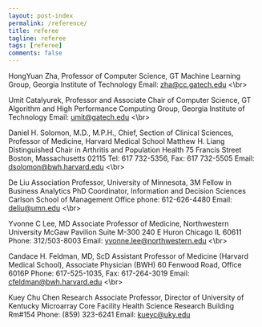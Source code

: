 ```yaml
---
layout: post-index
permalink: /reference/
title: referee
tagline: referee
tags: [referee]
comments: false
---
```



HongYuan Zha,
Professor of Computer Science, GT Machine Learning Group, Georgia Institute of Technology
Email: zha@cc.gatech.edu
<\br>

Umit Catalyurek,
Professor and Associate Chair of Computer Science, GT Algorithm and High Performance Computing Group, Georgia
Institute of Technology
Email: umit@gatech.edu
<\br>

Daniel H. Solomon, M.D., M.P.H.,
Chief, Section of Clinical Sciences, Professor of Medicine, Harvard Medical School
Matthew H. Liang Distinguished Chair in Arthritis and Population Health
75 Francis Street Boston, Massachusetts 02115 Tel: 617 732-5356, Fax: 617 732-5505
Email: dsolomon@bwh.harvard.edu
<\br>

De Liu
Association Professor, University of Minnesota, 3M Fellow in Business Analytics
PhD Coordinator, Information and Decision Sciences
Carlson School of Management
Office phone: 612-626-4480
Email: deliu@umn.edu
<\br>

Yvonne C Lee, MD
Associate Professor of Medicine, Northwestern University
McGaw Pavilion Suite M-300 240 E Huron Chicago IL 60611
Phone: 312/503-8003 Email: yvonne.lee@northwestern.edu
<\br>

Candace H. Feldman, MD, ScD
Assistant Professor of Medicine (Harvard Medical School), Associate Physician (BWH)
60 Fenwood Road, Office 6016P
Phone: 617-525-1035, Fax: 617-264-3019
Email: cfeldman@bwh.harvard.edu
<\br>

Kuey Chu Chen
Research Associate Professor, Director of University of Kentucky Microarray Core Facility
Health Science Research Building Rm#154
Phone: (859) 323-6241
Email: kueyc@uky.edu
